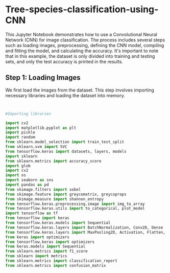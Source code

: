 # Tree-species-classification-using-CNN


This Jupyter Notebook demonstrates how to use a Convolutional Neural Network (CNN) for image classification. The process includes several steps such as loading images, preprocessing, defining the CNN model, compiling and fitting the model, and calculating the accuracy. It's important to note that in this example, the dataset is only divided into training and testing sets, and only the test accuracy is printed in the results.

## Step 1: Loading Images

We first load the images from the dataset. This step involves importing necessary libraries and loading the dataset into memory.

```python


#Importing libraries

import cv2
import matplotlib.pyplot as plt
import pickle
import random
from sklearn.model_selection import train_test_split
from sklearn.svm import SVC
from tensorflow.keras import datasets, layers, models
import sklearn
from sklearn.metrics import accuracy_score
import glob
import cv2
import os
import seaborn as sns
import pandas as pd
from skimage.filters import sobel
from skimage.feature import greycomatrix, greycoprops
from skimage.measure import shannon_entropy
from tensorflow.keras.preprocessing.image import img_to_array
from tensorflow.keras.utils import to_categorical, plot_model
import tensorflow as tf
from tensorflow import keras
from tensorflow.keras.models import Sequential
from tensorflow.keras.layers import BatchNormalization, Conv2D, Dense
from tensorflow.keras.layers import MaxPooling2D, Activation, Flatten, Dropout
from keras import optimizers
from tensorflow.keras import optimizers
from keras.models import Sequential
from sklearn.metrics import f1_score
from sklearn import metrics
from sklearn.metrics import classification_report
from sklearn.metrics import confusion_matrix
